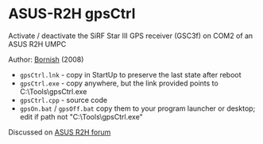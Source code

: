 # ASUS-R2H gpsCtrl
Activate / deactivate the SiRF Star III GPS receiver (GSC3f) on COM2 of an ASUS R2H UMPC

Author: [Bornish](http://www.brainbench.com/transcript.jsp?pid=2619477) (2008)

- `gpsCtrl.lnk` - copy in StartUp to preserve the last state after reboot
- `gpsCtrl.exe` - copy anywhere, but the link provided points to C:\Tools\gpsCtrl.exe
- `gpsCtrl.cpp` - source code
- `gpsOn.bat` / `gpsOff.bat`
  copy them to your program launcher or desktop; edit if path not "C:\Tools\gpsCtrl.exe"
  
Discussed on [ASUS R2H forum](http://vip.asus.com/forum/view.aspx?id=20070419204221625&board_id=3&model=R2H&page=1&SLanguage=en-us)
